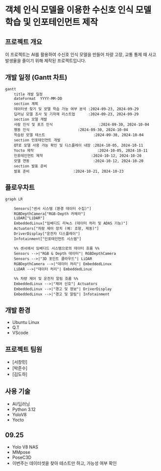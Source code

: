 # 객체 인식 모델을 이용한 수신호 인식 모델 학습 및 인포테인먼트 제작

## 프로젝트 개요
이 프로젝트는 AI를 활용하여 수신호 인식 모델을 만들어 차량 고장, 교통 통제 때 사고 발생율을 줄이기 위해 제작된 프로젝트입니다.

## 개발 일정 (Gantt 차트)

```mermaid
gantt
    title 개발 일정      
    dateFormat  YYYY-MM-DD 
    section 계획
    데이터셋 찾기 및 모델 학습 가능 여부 분석 :2024-09-23, 2024-09-29
    딥러닝 모델 조사 및 기자재 리스트업      :2024-09-23, 2024-09-29
    section 모델 개발
    사람 인식 및 포즈 인식                     :2024-09-30, 2024-10-04
    행동 인식                      :2024-09-30, 2024-10-04
    학습된 모델 테스트                      :2024-09-30, 2024-10-04
    section 인포테인먼트 개발
    QT로 모델 사용 가능 확인 및 디스플레이 내장 :2024-10-05, 2024-10-11
    Yocto 제작                             :2024-10-05, 2024-10-11
    인포테인먼트 제작                      :2024-10-12, 2024-10-20
    모델 연동                             :2024-10-12, 2024-10-20
    section 발표 준비
    발표 준비                    :2024-10-21, 2024-10-23

```

## 플로우차트

```mermaid
graph LR

    Sensors["센서 시스템 (환경 데이터 수집)"]
    RGBDepthCamera["RGB-Depth 카메라"]
    LiDAR["LiDAR"]
    EmbeddedLinux["임베디드 리눅스 (데이터 처리 및 ADAS 기능)"]
    Actuators["차량 제어 장치 (예: 조향, 제동)"]
    DriverDisplay["운전자 디스플레이"]
    Infotainment["인포테인먼트 시스템"]

    %% 센서에서 임베디드 시스템으로의 데이터 흐름 %%
    Sensors -->|"RGB & Depth 데이터"| RGBDepthCamera
    Sensors -->|"3D 포인트 클라우드"| LiDAR
    RGBDepthCamera -->|"데이터 처리"| EmbeddedLinux
    LiDAR -->|"데이터 처리"| EmbeddedLinux

    %% 차량 제어 및 운전자 알림 흐름 %%
    EmbeddedLinux -->|"제어 신호"| Actuators
    EmbeddedLinux -->|"경고 및 정보"| DriverDisplay
    EmbeddedLinux -->|"경고 및 알림"| Infotainment
```


## 개발 환경
- Ubuntu Linux
- Q.T
- VScode


## 프로젝트 팀원
- [서창민]
- [박준수]
- [김도하]

## 사용 기술
- AI/딥러닝
- Python 3.12
- YoloV8
- Yocto

## 09.25
- Yolo V8 NAS
- MMpose
- PoseC3D
- 이번주는 데이터셋을 찾아 테스트만 하고, 가능성 여부 확인
